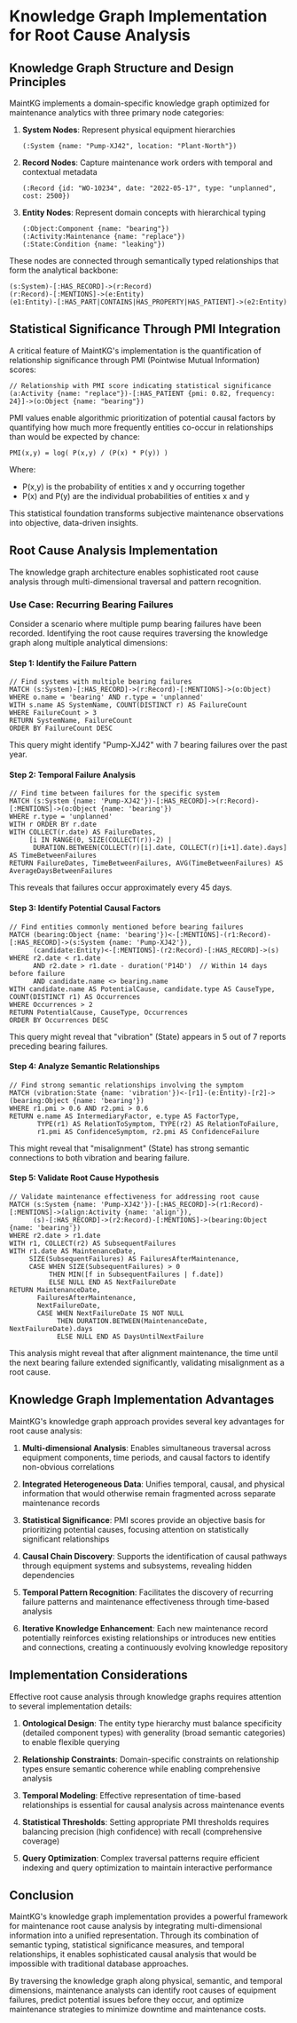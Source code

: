 # Knowledge Graph Implementation for Root Cause Analysis

## Knowledge Graph Structure and Design Principles

MaintKG implements a domain-specific knowledge graph optimized for maintenance analytics with three primary node categories:

1. **System Nodes**: Represent physical equipment hierarchies
   ```cypher
   (:System {name: "Pump-XJ42", location: "Plant-North"})
   ```

2. **Record Nodes**: Capture maintenance work orders with temporal and contextual metadata
   ```cypher
   (:Record {id: "WO-10234", date: "2022-05-17", type: "unplanned", cost: 2500})
   ```

3. **Entity Nodes**: Represent domain concepts with hierarchical typing
   ```cypher
   (:Object:Component {name: "bearing"})
   (:Activity:Maintenance {name: "replace"})
   (:State:Condition {name: "leaking"})
   ```

These nodes are connected through semantically typed relationships that form the analytical backbone:

```cypher
(s:System)-[:HAS_RECORD]->(r:Record)
(r:Record)-[:MENTIONS]->(e:Entity)
(e1:Entity)-[:HAS_PART|CONTAINS|HAS_PROPERTY|HAS_PATIENT]->(e2:Entity)
```

## Statistical Significance Through PMI Integration

A critical feature of MaintKG's implementation is the quantification of relationship significance through PMI (Pointwise Mutual Information) scores:

```cypher
// Relationship with PMI score indicating statistical significance
(a:Activity {name: "replace"})-[:HAS_PATIENT {pmi: 0.82, frequency: 24}]->(o:Object {name: "bearing"})
```

PMI values enable algorithmic prioritization of potential causal factors by quantifying how much more frequently entities co-occur in relationships than would be expected by chance:

```
PMI(x,y) = log( P(x,y) / (P(x) * P(y)) )
```

Where:
- P(x,y) is the probability of entities x and y occurring together
- P(x) and P(y) are the individual probabilities of entities x and y

This statistical foundation transforms subjective maintenance observations into objective, data-driven insights.

## Root Cause Analysis Implementation

The knowledge graph architecture enables sophisticated root cause analysis through multi-dimensional traversal and pattern recognition.

### Use Case: Recurring Bearing Failures

Consider a scenario where multiple pump bearing failures have been recorded. Identifying the root cause requires traversing the knowledge graph along multiple analytical dimensions:

#### Step 1: Identify the Failure Pattern

```cypher
// Find systems with multiple bearing failures
MATCH (s:System)-[:HAS_RECORD]->(r:Record)-[:MENTIONS]->(o:Object)
WHERE o.name = 'bearing' AND r.type = 'unplanned'
WITH s.name AS SystemName, COUNT(DISTINCT r) AS FailureCount
WHERE FailureCount > 3
RETURN SystemName, FailureCount
ORDER BY FailureCount DESC
```

This query might identify "Pump-XJ42" with 7 bearing failures over the past year.

#### Step 2: Temporal Failure Analysis

```cypher
// Find time between failures for the specific system
MATCH (s:System {name: 'Pump-XJ42'})-[:HAS_RECORD]->(r:Record)-[:MENTIONS]->(o:Object {name: 'bearing'})
WHERE r.type = 'unplanned'
WITH r ORDER BY r.date
WITH COLLECT(r.date) AS FailureDates,
     [i IN RANGE(0, SIZE(COLLECT(r))-2) | 
      DURATION.BETWEEN(COLLECT(r)[i].date, COLLECT(r)[i+1].date).days] AS TimeBetweenFailures
RETURN FailureDates, TimeBetweenFailures, AVG(TimeBetweenFailures) AS AverageDaysBetweenFailures
```

This reveals that failures occur approximately every 45 days.

#### Step 3: Identify Potential Causal Factors

```cypher
// Find entities commonly mentioned before bearing failures
MATCH (bearing:Object {name: 'bearing'})<-[:MENTIONS]-(r1:Record)-[:HAS_RECORD]->(s:System {name: 'Pump-XJ42'}),
      (candidate:Entity)<-[:MENTIONS]-(r2:Record)-[:HAS_RECORD]->(s)
WHERE r2.date < r1.date 
      AND r2.date > r1.date - duration('P14D')  // Within 14 days before failure
      AND candidate.name <> bearing.name
WITH candidate.name AS PotentialCause, candidate.type AS CauseType, COUNT(DISTINCT r1) AS Occurrences
WHERE Occurrences > 2
RETURN PotentialCause, CauseType, Occurrences
ORDER BY Occurrences DESC
```

This query might reveal that "vibration" (State) appears in 5 out of 7 reports preceding bearing failures.

#### Step 4: Analyze Semantic Relationships

```cypher
// Find strong semantic relationships involving the symptom
MATCH (vibration:State {name: 'vibration'})<-[r1]-(e:Entity)-[r2]->(bearing:Object {name: 'bearing'})
WHERE r1.pmi > 0.6 AND r2.pmi > 0.6
RETURN e.name AS IntermediaryFactor, e.type AS FactorType, 
       TYPE(r1) AS RelationToSymptom, TYPE(r2) AS RelationToFailure,
       r1.pmi AS ConfidenceSymptom, r2.pmi AS ConfidenceFailure
```

This might reveal that "misalignment" (State) has strong semantic connections to both vibration and bearing failure.

#### Step 5: Validate Root Cause Hypothesis

```cypher
// Validate maintenance effectiveness for addressing root cause
MATCH (s:System {name: 'Pump-XJ42'})-[:HAS_RECORD]->(r1:Record)-[:MENTIONS]->(align:Activity {name: 'align'}),
      (s)-[:HAS_RECORD]->(r2:Record)-[:MENTIONS]->(bearing:Object {name: 'bearing'})
WHERE r2.date > r1.date
WITH r1, COLLECT(r2) AS SubsequentFailures
WITH r1.date AS MaintenanceDate, 
     SIZE(SubsequentFailures) AS FailuresAfterMaintenance,
     CASE WHEN SIZE(SubsequentFailures) > 0 
          THEN MIN([f in SubsequentFailures | f.date]) 
          ELSE NULL END AS NextFailureDate
RETURN MaintenanceDate, 
       FailuresAfterMaintenance,
       NextFailureDate,
       CASE WHEN NextFailureDate IS NOT NULL 
            THEN DURATION.BETWEEN(MaintenanceDate, NextFailureDate).days 
            ELSE NULL END AS DaysUntilNextFailure
```

This analysis might reveal that after alignment maintenance, the time until the next bearing failure extended significantly, validating misalignment as a root cause.

## Knowledge Graph Implementation Advantages

MaintKG's knowledge graph approach provides several key advantages for root cause analysis:

1. **Multi-dimensional Analysis**: Enables simultaneous traversal across equipment components, time periods, and causal factors to identify non-obvious correlations

2. **Integrated Heterogeneous Data**: Unifies temporal, causal, and physical information that would otherwise remain fragmented across separate maintenance records

3. **Statistical Significance**: PMI scores provide an objective basis for prioritizing potential causes, focusing attention on statistically significant relationships

4. **Causal Chain Discovery**: Supports the identification of causal pathways through equipment systems and subsystems, revealing hidden dependencies

5. **Temporal Pattern Recognition**: Facilitates the discovery of recurring failure patterns and maintenance effectiveness through time-based analysis

6. **Iterative Knowledge Enhancement**: Each new maintenance record potentially reinforces existing relationships or introduces new entities and connections, creating a continuously evolving knowledge repository

## Implementation Considerations

Effective root cause analysis through knowledge graphs requires attention to several implementation details:

1. **Ontological Design**: The entity type hierarchy must balance specificity (detailed component types) with generality (broad semantic categories) to enable flexible querying

2. **Relationship Constraints**: Domain-specific constraints on relationship types ensure semantic coherence while enabling comprehensive analysis

3. **Temporal Modeling**: Effective representation of time-based relationships is essential for causal analysis across maintenance events

4. **Statistical Thresholds**: Setting appropriate PMI thresholds requires balancing precision (high confidence) with recall (comprehensive coverage)

5. **Query Optimization**: Complex traversal patterns require efficient indexing and query optimization to maintain interactive performance

## Conclusion

MaintKG's knowledge graph implementation provides a powerful framework for maintenance root cause analysis by integrating multi-dimensional information into a unified representation. Through its combination of semantic typing, statistical significance measures, and temporal relationships, it enables sophisticated causal analysis that would be impossible with traditional database approaches.

By traversing the knowledge graph along physical, semantic, and temporal dimensions, maintenance analysts can identify root causes of equipment failures, predict potential issues before they occur, and optimize maintenance strategies to minimize downtime and maintenance costs.

